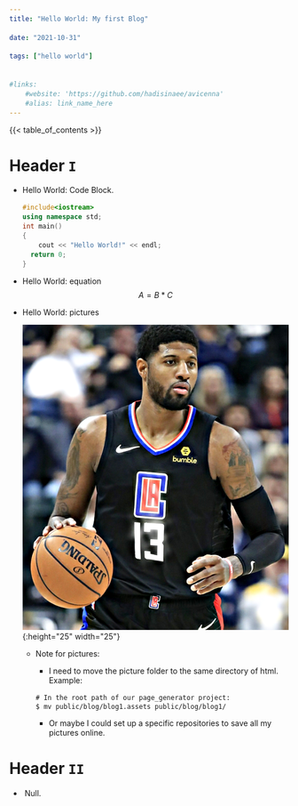 ```yaml
---
title: "Hello World: My first Blog"

date: "2021-10-31"

tags: ["hello world"]


#links:
    #website: 'https://github.com/hadisinaee/avicenna'
    #alias: link_name_here
---
```


{{< table_of_contents >}}

# Header `I`

+ Hello World: Code Block.

  ```c++
  #include<iostream>
  using namespace std;
  int main()
  {
      cout << "Hello World!" << endl;
  	return 0;
  }
  ```

+ Hello World: equation
  $$
  A = B*C \tag{1}
  $$

+ Hello World: pictures

  ![](blog1.assets/image-20211031095456052.png){:height="25" width="25"}

  + Note for pictures:
  	+  I need to move the picture folder to the same directory of html. Example:
  
  	```
  	# In the root path of our page_generator project:
  	$ mv public/blog/blog1.assets public/blog/blog1/ 
  	```
  	
  	+ Or maybe I could set up a specific repositories to save all my pictures online. 

# Header `II`

+ ​	Null.

